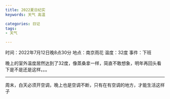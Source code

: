 ```yaml
---
title: 2022夏日纪实
keywords: 天气 高温

categories: 日记
tags:
- 天气

---
```



时间：2022年7月12日晚8点30分
地点：南京雨花
温度：32度
事件：下班


晚上的室外温度居然达到了32度，像蒸桑拿一样，简直不敢想象，明年再回头看下是不是还是这样。。。


------
周末，白天必须开空调，晚上也是空调不断，只有在有空调的地方，才能生活这样子


